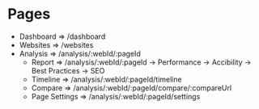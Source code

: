 # Pages

- Dashboard => /dashboard
- Websites => /websites
- Analysis => /analysis/:webId/:pageId
  - Report => /analysis/:webId/:pageId
    -> Performance
    -> Accibility
    -> Best Practices
    -> SEO
  - Timeline => /analysis/:webId/:pageId/timeline
  - Compare => /analysis/:webId/:pageId/compare/:compareUrl
  - Page Settings => /analysis/:webId/:pageId/settings
